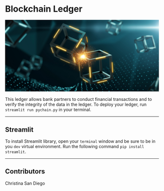 # Blockchain Ledger

![blockchain](images/blockchain.jpg)

This ledger allows bank partners to conduct financial transactions and to verify the integrity of the data in the ledger.  To deploy your ledger, run `streamlit run pychain.py` in your terminal.

---
## Streamlit

To install Streamlit library, open your `terminal` window and be sure to be in you `dev` virtual environment.  Run the following command
`pip install streamlit`.

---
## Contributors
Christina San Diego